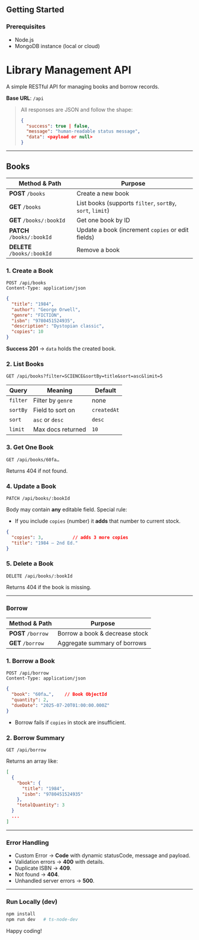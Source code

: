 
## Getting Started

### Prerequisites

- Node.js
- MongoDB instance (local or cloud)

# Library Management API

A simple RESTful API for managing books and borrow records.

 **Base URL**: `/api`

> All responses are JSON and follow the shape:
>
> ```json
> {
>   "success": true | false,
>   "message": "human‑readable status message",
>   "data": <payload or null>
> }
> ```

---

##  Books

| Method & Path               | Purpose                                                   |
| --------------------------- | --------------------------------------------------------- |
| **POST** `/books`           | Create a new book                                         |
| **GET** `/books`            | List books (supports `filter`, `sortBy`, `sort`, `limit`) |
| **GET** `/books/:bookId`    | Get one book by ID                                        |
| **PATCH** `/books/:bookId`  | Update a book (increment `copies` or edit fields)         |
| **DELETE** `/books/:bookId` | Remove a book                                             |

### 1. Create a Book

```
POST /api/books
Content‑Type: application/json
```

```json
{
  "title": "1984",
  "author": "George Orwell",
  "genre": "FICTION",
  "isbn": "9780451524935",
  "description": "Dystopian classic",
  "copies": 10
}
```

**Success 201** → `data` holds the created book.

### 2. List Books

```
GET /api/books?filter=SCIENCE&sortBy=title&sort=asc&limit=5
```

| Query    | Meaning           | Default     |
| -------- | ----------------- | ----------- |
| `filter` | Filter by `genre` |  none       |
| `sortBy` | Field to sort on  | `createdAt` |
| `sort`   | `asc` or `desc`   | `desc`      |
| `limit`  | Max docs returned | `10`        |

### 3. Get One Book

```
GET /api/books/60fa…
```

Returns 404 if not found.

### 4. Update a Book

```
PATCH /api/books/:bookId
```

Body may contain **any** editable field. Special rule:

- If you include `copies` (number) it **adds** that number to current stock.

```json
{
  "copies": 3,           // adds 3 more copies
  "title": "1984 – 2nd Ed."
}
```

### 5. Delete a Book

```
DELETE /api/books/:bookId
```

Returns 404 if the book is missing.

---

###  Borrow

| Method & Path      | Purpose                        |
| ------------------ | ------------------------------ |
| **POST** `/borrow` | Borrow a book & decrease stock |
| **GET**  `/borrow` | Aggregate summary of borrows   |

### 1. Borrow a Book

```
POST /api/borrow
Content‑Type: application/json
```

```json
{
  "book": "60fa…",    // Book ObjectId
  "quantity": 2,
  "dueDate": "2025-07-20T01:00:00.000Z"
}
```

- Borrow fails if `copies` in stock are insufficient.

### 2. Borrow Summary

```
GET /api/borrow
```

Returns an array like:

```json
[
  {
    "book": {
      "title": "1984",
      "isbn": "9780451524935"
    },
    "totalQuantity": 3
  }
  ...
]
```

---

### Error Handling
- Custom Error ->  **Code** with dynamic statusCode, message and payload. 
- Validation errors -> **400** with details.
- Duplicate ISBN -> **409**.
- Not found -> **404**.
- Unhandled server errors -> **500**.

---

### Run Locally (dev)

```bash
npm install
npm run dev   # ts‑node‑dev
```

Happy coding!

